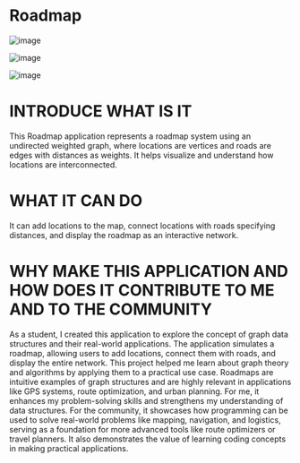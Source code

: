 # Roadmap
![image](https://github.com/user-attachments/assets/adb4c375-07ad-4649-9ca1-51c4af4271a1)

![image](https://github.com/user-attachments/assets/c92f0b5b-bb00-491f-a82b-96656d046555)

![image](https://github.com/user-attachments/assets/7f12d375-a7f1-4f9c-8c99-b4d705a0be29)


# INTRODUCE WHAT IS IT

This Roadmap application represents a roadmap system using an undirected weighted graph, where locations are vertices and roads are edges with distances as weights. It helps visualize and understand how locations are interconnected.

# WHAT IT CAN DO

It can add locations to the map, connect locations with roads specifying distances, and display the roadmap as an interactive network.

# WHY MAKE THIS APPLICATION AND HOW DOES IT CONTRIBUTE TO ME AND TO THE COMMUNITY

As a student, I created this application to explore the concept of graph data structures and their real-world applications. The application simulates a roadmap, allowing users to add locations, connect them with roads, and display the entire network. This project helped me learn about graph theory and algorithms by applying them to a practical use case. Roadmaps are intuitive examples of graph structures and are highly relevant in applications like GPS systems, route optimization, and urban planning. For me, it enhances my problem-solving skills and strengthens my understanding of data structures. For the community, it showcases how programming can be used to solve real-world problems like mapping, navigation, and logistics, serving as a foundation for more advanced tools like route optimizers or travel planners. It also demonstrates the value of learning coding concepts in making practical applications.
